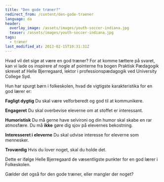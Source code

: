 ```yaml
---
title: "Den gode træner?"
redirect_from: /content/den-gode-traener
language: da
header:
  overlay_image: /assets/images/youth-soccer-indiana.jpg
  teaser: /assets/images/youth-soccer-indiana.jpg
tags:
  - træner
last_modified_at: 2013-02-15T10:31:31Z
---
```


Hvad vil det sige at være en god træner? For at komme tættere på svaret, kan vi lade os inspirere af nogle af pointerne fra bogen Praktisk Pædagogik skrevet af Helle Bjerregaard, lektor i professionspædagogik ved University College Syd.

Hun har spurgt børn i folkeskolen, hvad de vigtigste karakteristika for en god lærer er:

**Fagligt dygtig**
Du skal være velforberedt og god til at kommunikere.

**Engageret**
Du skal overbevise eleverne om at stoffet er interessant.

**Humoristisk**
Du må gerne have selvironi og din humor skal skabe en rar atmosfære. Du må **ikke** gøre dig sjov på elevernes bekostning.

**Interesseret i eleverne**
Du skal udvise interesse for eleverne som mennesker.

**Troværdig**
Hvis du lover noget, skal du holde det.

Dette er ifølge Helle Bjerregaard de væsentligste punkter for en god lærer i Folkeskolen. 

Gælder det også for den gode træner, eller mangler der noget?
